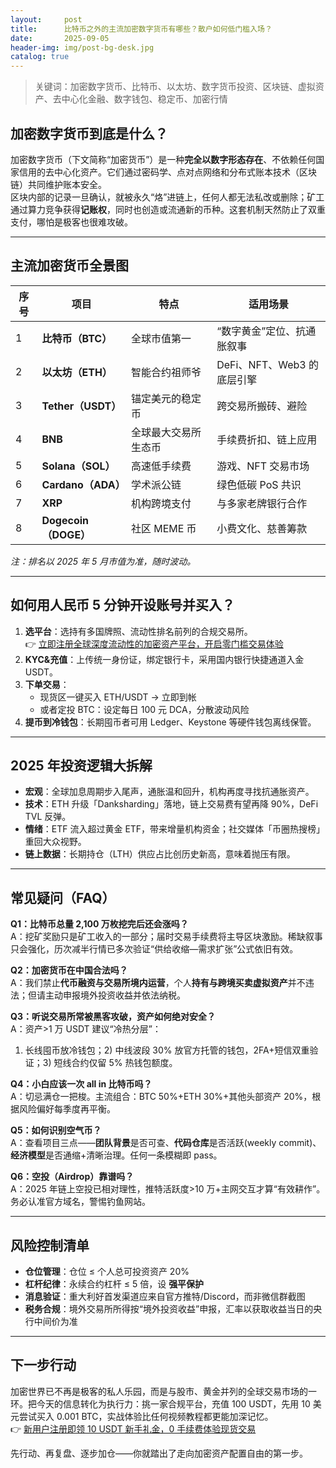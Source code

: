 ```yaml
---
layout:     post
title:      比特币之外的主流加密数字货币有哪些？散户如何低门槛入场？
date:       2025-09-05
header-img: img/post-bg-desk.jpg
catalog: true
---
```


> 关键词：加密数字货币、比特币、以太坊、数字货币投资、区块链、虚拟资产、去中心化金融、数字钱包、稳定币、加密行情

## 加密数字货币到底是什么？
加密数字货币（下文简称“加密货币”）是一种**完全以数字形态存在**、不依赖任何国家信用的去中心化资产。它们通过密码学、点对点网络和分布式账本技术（区块链）共同维护账本安全。  
区块内部的记录一旦确认，就被永久“烙”进链上，任何人都无法私改或删除；矿工通过算力竞争获得**记账权**，同时也创造或流通新的币种。这套机制天然防止了双重支付，哪怕是极客也很难攻破。

---
  
## 主流加密货币全景图
| **序号** | **项目** | **特点** | **适用场景** |
| --- | --- | --- | --- |
| 1 | **比特币（BTC）** | 全球市值第一 | “数字黄金”定位、抗通胀叙事 |
| 2 | **以太坊（ETH）** | 智能合约祖师爷 | DeFi、NFT、Web3 的底层引擎 |
| 3 | **Tether（USDT）** | 锚定美元的稳定币 | 跨交易所搬砖、避险 |
| 4 | **BNB** | 全球最大交易所生态币 | 手续费折扣、链上应用 |
| 5 | **Solana（SOL）** | 高速低手续费 | 游戏、NFT 交易市场 |
| 6 | **Cardano（ADA）** | 学术派公链 | 绿色低碳 PoS 共识 |
| 7 | **XRP** | 机构跨境支付 | 与多家老牌银行合作 |
| 8 | **Dogecoin（DOGE）** | 社区 MEME 币 | 小费文化、慈善筹款 |
*注：排名以 2025 年 5 月市值为准，随时波动。*

---

## 如何用人民币 5 分钟开设账号并买入？
1. **选平台**：选持有多国牌照、流动性排名前列的合规交易所。  
   👉 [立即注册全球深度流动性的加密资产平台，开启零门槛交易体验](https://okxdog.com/)
2. **KYC&充值**：上传统一身份证，绑定银行卡，采用国内银行快捷通道入金 USDT。
3. **下单交易**：  
   - 现货区一键买入 ETH/USDT → 立即到帐  
   - 或者定投 BTC：设定每日 100 元 DCA，分散波动风险
4. **提币到冷钱包**：长期囤币者可用 Ledger、Keystone 等硬件钱包离线保管。

---

## 2025 年投资逻辑大拆解
- **宏观**：全球加息周期步入尾声，通胀温和回升，机构再度寻找抗通胀资产。  
- **技术**：ETH 升级「Danksharding」落地，链上交易费有望再降 90%，DeFi TVL 反弹。  
- **情绪**：ETF 流入超过黄金 ETF，带来增量机构资金；社交媒体「币圈热搜榜」重回大众视野。  
- **链上数据**：长期持仓（LTH）供应占比创历史新高，意味着抛压有限。

---

## 常见疑问（FAQ）

**Q1：比特币总量 2,100 万枚挖完后还会涨吗？**  
A：挖矿奖励只是矿工收入的一部分；届时交易手续费将主导区块激励。稀缺叙事只会强化，历次减半行情已多次验证“供给收缩—需求扩张”公式依旧有效。

**Q2：加密货币在中国合法吗？**  
A：我们禁止**代币融资与交易所境内运营**，个人**持有与跨境买卖虚拟资产**并不违法；但请主动申报境外投资收益并依法纳税。

**Q3：听说交易所常被黑客攻破，资产如何绝对安全？**  
A：资产>1 万 USDT 建议“冷热分层”：  
1) 长线囤币放冷钱包；2) 中线波段 30% 放官方托管的钱包，2FA+短信双重验证；3) 短线合约仅留 5% 热钱包额度。

**Q4：小白应该一次 all in 比特币吗？**  
A：切忌满仓一把梭。主流组合：BTC 50%+ETH 30%+其他头部资产 20%，根据风险偏好每季度再平衡。

**Q5：如何识别空气币？**  
A：查看项目三点——**团队背景**是否可查、**代码仓库**是否活跃(weekly commit)、**经济模型**是否通缩+清晰治理。任何一条模糊即 pass。

**Q6：空投（Airdrop）靠谱吗？**  
A：2025 年链上空投已相对理性，推特活跃度>10 万+主网交互才算“有效耕作”。务必认准官方域名，警惕钓鱼网站。

---

## 风险控制清单
- **仓位管理**：仓位 ≤ 个人总可投资资产 20%  
- **杠杆纪律**：永续合约杠杆 ≤ 5 倍，设 **强平保护**  
- **消息验证**：重大利好首发渠道应来自官方推特/Discord，而非微信群截图  
- **税务合规**：境外交易所所得按“境外投资收益”申报，汇率以获取收益当日的央行中间价为准  

---

## 下一步行动
加密世界已不再是极客的私人乐园，而是与股市、黄金并列的全球交易市场的一环。把今天的信息转化为执行力：挑一家合规平台，充值 100 USDT，先用 10 美元尝试买入 0.001 BTC，实战体验比任何视频教程都更能加深记忆。  
👉 [新用户注册即领 10 USDT 新手礼金，0 手续费体验现货交易](https://okxdog.com/)

先行动、再复盘、逐步加仓——你就踏出了走向加密资产配置自由的第一步。